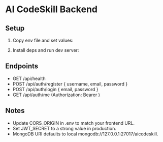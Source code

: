 # AI CodeSkill Backend

## Setup

1. Copy env file and set values:



2. Install deps and run dev server:



## Endpoints

- GET /api/health
- POST /api/auth/register { username, email, password }
- POST /api/auth/login { email, password }
- GET /api/auth/me (Authorization: Bearer <token>)

## Notes
- Update CORS_ORIGIN in .env to match your frontend URL.
- Set JWT_SECRET to a strong value in production.
- MongoDB URI defaults to local mongodb://127.0.0.1:27017/aicodeskill.
